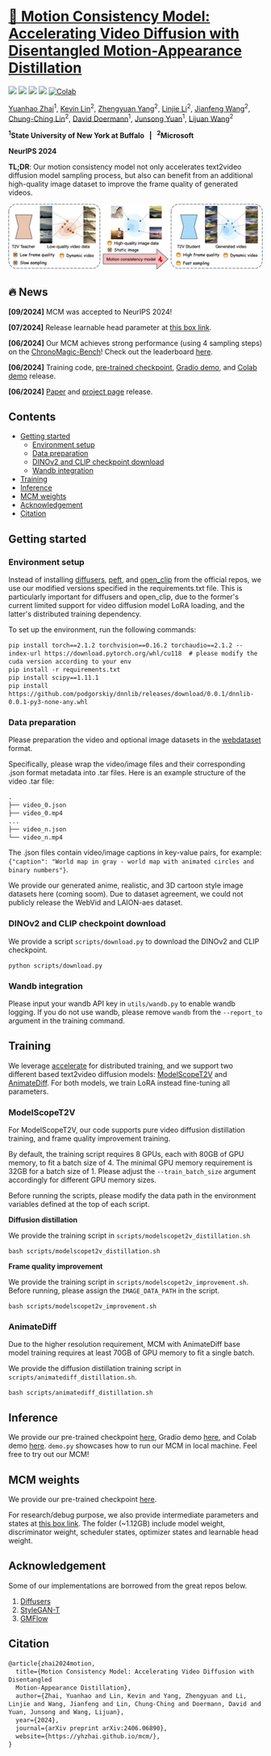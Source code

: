 # [🚀 Motion Consistency Model: Accelerating Video Diffusion with Disentangled Motion-Appearance Distillation](https://yhzhai.github.io/mcm/)

<a href='https://yhzhai.github.io/mcm/'><img src='https://img.shields.io/badge/Project-Page-Green'></a> <a href='https://arxiv.org/abs/2406.06890'><img src='https://img.shields.io/badge/Paper-arXiv-red'></a> <a href='https://huggingface.co/yhzhai/mcm'><img src='https://img.shields.io/badge/%F0%9F%A4%97%20HF-checkpoint-yellow'></a> <a href='https://huggingface.co/spaces/yhzhai/mcm'><img src='https://img.shields.io/badge/%F0%9F%A4%97%20HF-demo-yellow'></a> [![Colab](https://colab.research.google.com/assets/colab-badge.svg)](https://colab.research.google.com/drive/1ouGbIZA5092hF9ZMHO-AchCr_L3algTL?usp=sharing)

[Yuanhao Zhai](https://www.yhzhai.com/)<sup>1</sup>, [Kevin Lin](https://sites.google.com/site/kevinlin311tw/)<sup>2</sup>, [Zhengyuan Yang](https://zyang-ur.github.io)<sup>2</sup>, [Linjie Li](https://scholar.google.com/citations?hl=en&user=WR875gYAAAAJ)<sup>2</sup>, [Jianfeng Wang](http://jianfengwang.me)<sup>2</sup>, [Chung-Ching Lin](https://scholar.google.com/citations?hl=en&user=legkbM0AAAAJ)<sup>2</sup>, [David Doermann](https://cse.buffalo.edu/~doermann/)<sup>1</sup>, [Junsong Yuan](https://cse.buffalo.edu/~jsyuan/)<sup>1</sup>, [Lijuan Wang](https://scholar.google.com/citations?hl=en&user=cDcWXuIAAAAJ)<sup>2</sup>

**<sup>1</sup>State University of New York at Buffalo  &nbsp; | &nbsp;  <sup>2</sup>Microsoft**

**NeurIPS 2024**

**TL;DR**: Our motion consistency model not only accelerates text2video diffusion model sampling process, but also can benefit from an additional high-quality image dataset to improve the frame quality of generated videos.

![Our motion consistency model not only distill the motion prior from the teacher to accelerate sampling, but also can benefit from an additional high-quality image dataset to improve the frame quality of generated videos.](static/images/illustration.png)

<!-- **All training, inference, and evaluation code, as well as model checkpoints will be released in the coming two weeks. Please stay tuned!** -->

## 🔥 News

**[09/2024]** MCM was accepted to NeurIPS 2024!

**[07/2024]** Release learnable head parameter at [this box link](https://buffalo.box.com/s/cnc9oltyerlk1id0xis0hgqrd1fz3clc).

**[06/2024]** Our MCM achieves strong performance (using 4 sampling steps) on the [ChronoMagic-Bench](https://pku-yuangroup.github.io/ChronoMagic-Bench/)! Check out the leaderboard [here](https://huggingface.co/spaces/BestWishYsh/ChronoMagic-Bench).

**[06/2024]** Training code, [pre-trained checkpoint](https://huggingface.co/yhzhai/mcm), [Gradio demo](https://huggingface.co/spaces/yhzhai/mcm), and [Colab demo](https://colab.research.google.com/drive/1ouGbIZA5092hF9ZMHO-AchCr_L3algTL?usp=sharing) release.

**[06/2024]** [Paper](https://arxiv.org/abs/2406.06890) and [project page](https://yhzhai.github.io/mcm/) release.

## Contents

  - [Getting started](#-getting-started-)
    - [Environment setup](#environment-setup-)
    - [Data preparation](#data-preparation-)
    - [DINOv2 and CLIP checkpoint download](#download)
    - [Wandb integration](#wandb-)
  - [Training](#training-)
  - [Inference](#inference-)
  - [MCM weights](#mcm-weights-)
  - [Acknowledgement](#acknowledgement-)
  - [Citation](#citation-)

## Getting started <a name="getting-started"></a>

### Environment setup <a name="env-setup"></a>

Instead of installing [diffusers](https://github.com/huggingface/diffusers), [peft](https://github.com/huggingface/peft), and [open_clip](https://github.com/mlfoundations/open_clip) from the official repos, we use our modified versions specified in the requirements.txt file.
This is particularly important for diffusers and open_clip, due to the former's current limited support for video diffusion model LoRA loading, and the latter's distributed training dependency.

To set up the environment, run the following commands:

```shell
pip install torch==2.1.2 torchvision==0.16.2 torchaudio==2.1.2 --index-url https://download.pytorch.org/whl/cu118  # please modify the cuda version according to your env 
pip install -r requirements.txt
pip install scipy==1.11.1
pip install https://github.com/podgorskiy/dnnlib/releases/download/0.0.1/dnnlib-0.0.1-py3-none-any.whl
```



### Data preparation <a name="data"></a>

Please preparation the video and optional image datasets in the [webdataset](https://github.com/webdataset/webdataset) format.

Specifically, please wrap the video/image files and their corresponding .json format metadata into .tar files.
Here is an example structure of the video .tar file:

```
.
├── video_0.json
├── video_0.mp4
...
├── video_n.json
└── video_n.mp4
```

The .json files contain video/image captions in key-value pairs, for example: `{"caption": "World map in gray - world map with animated circles and binary numbers"}`.

We provide our generated anime, realistic, and 3D cartoon style image datasets here (coming soom).
Due to dataset agreement, we could not publicly release the WebVid and LAION-aes dataset.

### DINOv2 and CLIP checkpoint download <a name="download"></a>

We provide a script `scripts/download.py` to download the DINOv2 and CLIP checkpoint.

```shell
python scripts/download.py
```

### Wandb integration <a name="wandb"></a>

Please input your wandb API key in `utils/wandb.py` to enable wandb logging.
If you do not use wandb, please remove `wandb` from the `--report_to` argument in the training command.


## Training <a name="train"></a>


We leverage [accelerate](https://github.com/huggingface/accelerate) for distributed training, and we support two different based text2video diffusion models: [ModelScopeT2V](https://arxiv.org/abs/2308.06571) and [AnimateDiff](https://arxiv.org/abs/2307.04725). For both models, we train LoRA instead fine-tuning all parameters.

### ModelScopeT2V

For ModelScopeT2V, our code supports pure video diffusion distillation training, and frame quality improvement training.

By default, the training script requires 8 GPUs, each with 80GB of GPU memory, to fit a batch size of 4. The minimal GPU memory requirement is 32GB for a batch size of 1. Please adjust the `--train_batch_size` argument accordingly for different GPU memory sizes.

Before running the scripts, please modify the data path in the environment variables defined at the top of each script.

**Diffusion distillation**

We provide the training script in `scripts/modelscopet2v_distillation.sh`

```shell
bash scripts/modelscopet2v_distillation.sh
```

**Frame quality improvement**

We provide the training script in `scripts/modelscopet2v_improvement.sh`. Before running, please assign the `IMAGE_DATA_PATH` in the script.

```shell
bash scripts/modelscopet2v_improvement.sh
```

### AnimateDiff

Due to the higher resolution requirement, MCM with AnimateDiff base model training requires at least 70GB of GPU memory to fit a single batch.

We provide the diffusion distillation training script in `scripts/animatediff_distillation.sh`.

```shell
bash scripts/animatediff_distillation.sh
```

## Inference <a name="infer"></a>

We provide our pre-trained checkpoint [here](https://huggingface.co/yhzhai/mcm), Gradio demo [here](https://huggingface.co/spaces/yhzhai/mcm), and Colab demo [here](https://colab.research.google.com/drive/1ouGbIZA5092hF9ZMHO-AchCr_L3algTL?usp=sharing). `demo.py` showcases how to run our MCM in local machine.
Feel free to try out our MCM!

## MCM weights <a name="weight"></a>

We provide our pre-trained checkpoint [here](https://huggingface.co/yhzhai/mcm).

For research/debug purpose, we also provide intermediate parameters and states at [this box link](https://buffalo.box.com/s/cnc9oltyerlk1id0xis0hgqrd1fz3clc). The folder (~1.12GB) include model weight, discriminator weight, scheduler states, optimizer states and learnable head weight.

## Acknowledgement <a name="ack"></a>

Some of our implementations are borrowed from the great repos below.

1. [Diffusers](https://github.com/huggingface/diffusers)
2. [StyleGAN-T](https://github.com/autonomousvision/stylegan-t)
3. [GMFlow](https://github.com/haofeixu/gmflow)

## Citation <a name="cite"></a>

```
@article{zhai2024motion,
  title={Motion Consistency Model: Accelerating Video Diffusion with Disentangled
  Motion-Appearance Distillation},
  author={Zhai, Yuanhao and Lin, Kevin and Yang, Zhengyuan and Li, Linjie and Wang, Jianfeng and Lin, Chung-Ching and Doermann, David and Yuan, Junsong and Wang, Lijuan},
  year={2024},
  journal={arXiv preprint arXiv:2406.06890},
  website={https://yhzhai.github.io/mcm/},
}
```
